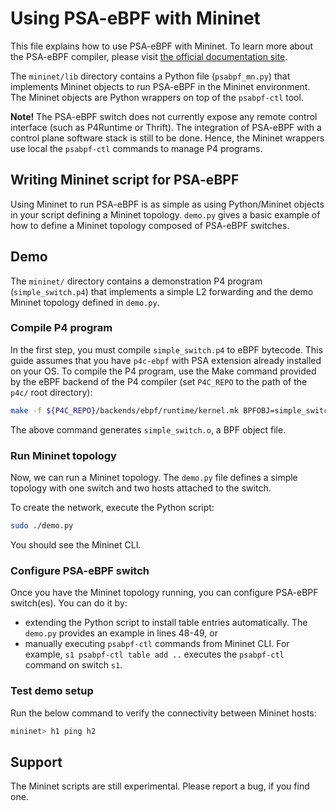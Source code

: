 # Using PSA-eBPF with Mininet

This file explains how to use PSA-eBPF with Mininet. To learn more about the PSA-eBPF compiler, please visit [the official documentation site](https://github.com/p4lang/p4c/tree/main/backends/ebpf/psa).

The `mininet/lib` directory contains a Python file (`psabpf_mn.py`) that implements Mininet objects to run PSA-eBPF in the Mininet environment. 
The Mininet objects are Python wrappers on top of the `psabpf-ctl` tool.

**Note!** The PSA-eBPF switch does not currently expose any remote control interface (such as P4Runtime or Thrift). The integration of PSA-eBPF with a control plane software stack is 
still to be done. Hence, the Mininet wrappers use local the `psabpf-ctl` commands to manage P4 programs.

## Writing Mininet script for PSA-eBPF

Using Mininet to run PSA-eBPF is as simple as using Python/Mininet objects in your script defining a Mininet topology. `demo.py` gives a basic example of how to define a Mininet topology composed of PSA-eBPF switches.

## Demo

The `mininet/` directory contains a demonstration P4 program (`simple_switch.p4`) that implements a simple L2 forwarding and the demo Mininet topology defined in `demo.py`.

### Compile P4 program

In the first step, you must compile `simple_switch.p4` to eBPF bytecode. This guide assumes that you have `p4c-ebpf` with PSA extension already installed on your OS. 
To compile the P4 program, use the Make command provided by the eBPF backend of the P4 compiler (set `P4C_REPO` to the path of the `p4c/` root directory): 

```bash
make -f ${P4C_REPO}/backends/ebpf/runtime/kernel.mk BPFOBJ=simple_switch.o P4FILE=simple_switch.p4 ARGS="-DPSA_PORT_RECIRCULATE=2" P4ARGS="--Wdisable=unused" psa
```

The above command generates `simple_switch.o`, a BPF object file. 

### Run Mininet topology

Now, we can run a Mininet topology. The `demo.py` file defines a simple topology with one switch and two hosts attached to the switch. 

To create the network, execute the Python script:

```bash
sudo ./demo.py
```

You should see the Mininet CLI. 

### Configure PSA-eBPF switch

Once you have the Mininet topology running, you can configure PSA-eBPF switch(es). You can do it by:
- extending the Python script to install table entries automatically. The `demo.py` provides an example in lines 48-49, or
- manually executing `psabpf-ctl` commands from Mininet CLI. For example, `s1 psabpf-ctl table add ..` executes the `psabpf-ctl` command on switch `s1`.

### Test demo setup

Run the below command to verify the connectivity between Mininet hosts:

```bash
mininet> h1 ping h2
```

## Support

The Mininet scripts are still experimental. Please report a bug, if you find one.
